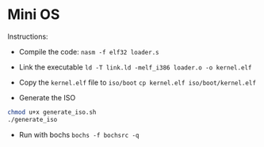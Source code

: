 # Mini OS

Instructions:

* Compile the code:
`nasm -f elf32 loader.s`

* Link the executable
`ld -T link.ld -melf_i386 loader.o -o kernel.elf`

* Copy the `kernel.elf` file to `iso/boot`
`cp kernel.elf iso/boot/kernel.elf`

* Generate the ISO
```bash
chmod u+x generate_iso.sh
./generate_iso
```

* Run with bochs
`bochs -f bochsrc -q`
